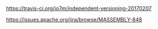 https://travis-ci.org/io7m/independent-versioning-20170207

https://issues.apache.org/jira/browse/MASSEMBLY-848
